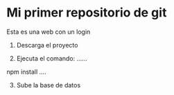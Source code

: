 # Mi primer repositorio de git
Esta es una web con un login

1. Descarga el proyecto

2. Ejecuta el comando:
......

npm install
....

3. Sube la base de datos